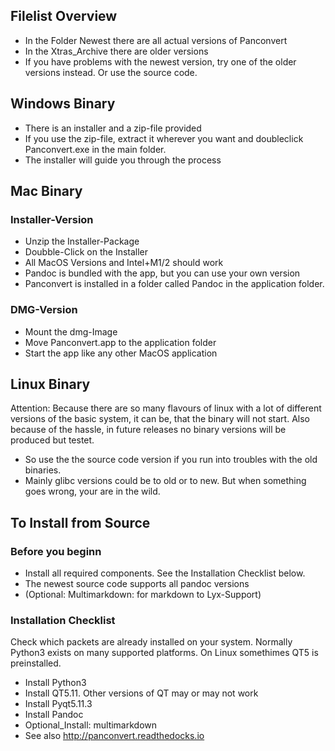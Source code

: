 ## Filelist Overview

- In the Folder Newest there are all actual versions of Panconvert
- In the Xtras_Archive there are older versions
- If you have problems with the newest version, try one of the older versions instead. Or use the source code.

## Windows Binary

- There is an installer and a zip-file provided
- If you use the zip-file, extract it wherever you want and doubleclick Panconvert.exe in the main folder.
- The installer will guide you through the process

## Mac Binary

### Installer-Version

- Unzip the Installer-Package
- Doubble-Click on the Installer
- All MacOS Versions and Intel+M1/2 should work
- Pandoc is bundled with the app, but you can use your own version
- Panconvert is installed in a folder called Pandoc in the application folder.

### DMG-Version

- Mount the dmg-Image
- Move Panconvert.app to the application folder
- Start the app like any other MacOS application


## Linux Binary

Attention: Because there are so many flavours of linux with a lot of different versions of the basic system, it can be,
that the binary will not start. Also because of the hassle, in future releases no binary versions will be produced but testet.

- So use the the source code version if you run into troubles with the old binaries.
- Mainly glibc versions could be to old or to new. But when something goes wrong, your are in the wild.

## To Install from Source

### Before you beginn

* Install all required components. See  the Installation Checklist below.
* The newest source code supports all pandoc versions
* (Optional: Multimarkdown: for markdown to Lyx-Support)

###  Installation Checklist
Check which packets are already installed on your system. Normally Python3 exists on many supported platforms. On Linux somethimes QT5 is preinstalled.

* Install Python3
* Install QT5.11. Other versions of QT may or may not work
* Install Pyqt5.11.3
* Install Pandoc
* Optional_Install: multimarkdown
* See also http://panconvert.readthedocks.io
